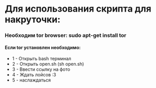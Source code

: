 <h1>Для использования скрипта для накруточки:</h1>
<h3>Необходим tor browser: sudo apt-get install tor</h3>
<h4>Если tor установлен необходимо:</h4>
<ul>
<li>1 - Открыть bash терминал</li>
<li>2 - Открыть open.sh (sh open.sh)</li>
<li>3 - Ввести ссылку на фото</li>
<li>4 - Ждать лойсов :3</li>
<li>5 - наслаждаться</li>
</ul>
